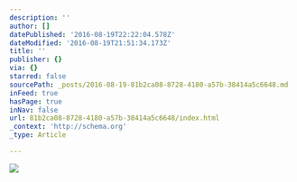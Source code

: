 ```yaml
---
description: ''
author: []
datePublished: '2016-08-19T22:22:04.578Z'
dateModified: '2016-08-19T21:51:34.173Z'
title: ''
publisher: {}
via: {}
starred: false
sourcePath: _posts/2016-08-19-81b2ca08-8728-4180-a57b-38414a5c6648.md
inFeed: true
hasPage: true
inNav: false
url: 81b2ca08-8728-4180-a57b-38414a5c6648/index.html
_context: 'http://schema.org'
_type: Article

---
```

![](https://the-grid-user-content.s3-us-west-2.amazonaws.com/424cf9ce-d35d-4c2e-b617-49f4eb4a61e1.jpg)